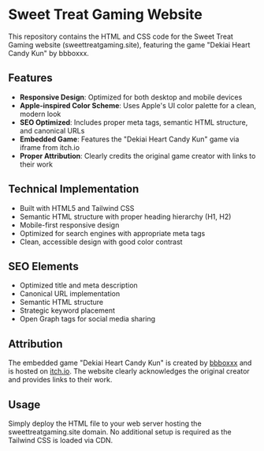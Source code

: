 # Sweet Treat Gaming Website

This repository contains the HTML and CSS code for the Sweet Treat Gaming website (sweettreatgaming.site), featuring the game "Dekiai Heart Candy Kun" by bbboxxx.

## Features

- **Responsive Design**: Optimized for both desktop and mobile devices
- **Apple-inspired Color Scheme**: Uses Apple's UI color palette for a clean, modern look
- **SEO Optimized**: Includes proper meta tags, semantic HTML structure, and canonical URLs
- **Embedded Game**: Features the "Dekiai Heart Candy Kun" game via iframe from itch.io
- **Proper Attribution**: Clearly credits the original game creator with links to their work

## Technical Implementation

- Built with HTML5 and Tailwind CSS
- Semantic HTML structure with proper heading hierarchy (H1, H2)
- Mobile-first responsive design
- Optimized for search engines with appropriate meta tags
- Clean, accessible design with good color contrast

## SEO Elements

- Optimized title and meta description
- Canonical URL implementation
- Semantic HTML structure
- Strategic keyword placement
- Open Graph tags for social media sharing

## Attribution

The embedded game "Dekiai Heart Candy Kun" is created by [bbboxxx](https://bbboxxx.itch.io/) and is hosted on [itch.io](https://itch.io). The website clearly acknowledges the original creator and provides links to their work.

## Usage

Simply deploy the HTML file to your web server hosting the sweettreatgaming.site domain. No additional setup is required as the Tailwind CSS is loaded via CDN.
